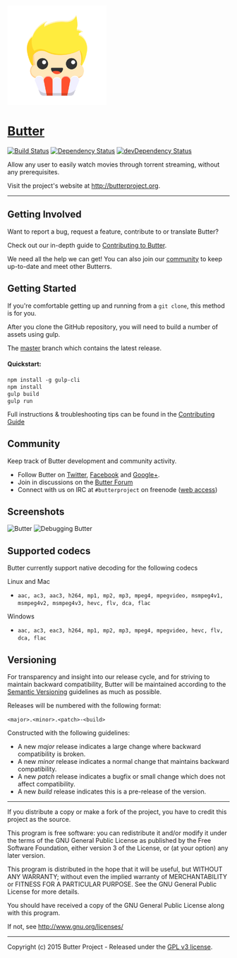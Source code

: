 
<img width=225 src="https://github.com/butterproject/artworks/blob/master/Butter/Official/butter-mascot/butter-mascot.png?raw=true">

# [Butter](https://github.com/butterproject/butter-desktop)

[![Build Status](https://travis-ci.org/butterproject/butter-desktop.svg?branch=master)](https://travis-ci.org/butterproject/butter-desktop)
[![Dependency Status](https://david-dm.org/butterproject/butter-desktop.svg)](https://david-dm.org/butterproject/butter-desktop)
[![devDependency Status](https://david-dm.org/butterproject/butter-desktop/dev-status.svg)](https://david-dm.org/butterproject/butter-desktop#info=devDependencies)

Allow any user to easily watch movies through torrent streaming, without any prerequisites.

Visit the project's website at <http://butterproject.org>.

***

## Getting Involved

Want to report a bug, request a feature, contribute to or translate Butter? 

Check out our in-depth guide to [Contributing to Butter](CONTRIBUTING.md#contributing-to-butter). 

We need all the help we can get! You can also join our [community](README.md#community) to keep up-to-date and meet other Butterrs.

## Getting Started

If you're comfortable getting up and running from a `git clone`, this method is for you.

After you clone the GitHub repository, you will need to build a number of assets using gulp.

The [master](https://github.com/butterproject/butter-desktop) branch which contains the latest release.

#### Quickstart:

    npm install -g gulp-cli
    npm install
    gulp build
    gulp run

Full instructions & troubleshooting tips can be found in the [Contributing Guide](CONTRIBUTING.md#contributing-to-butter)

<a name="community"></a>
## Community

Keep track of Butter development and community activity.

* Follow Butter on [Twitter](https://twitter.com/butterproject), [Facebook](https://www.facebook.com/ButterProjectOrg/) and [Google+](https://plus.google.com/communities/111003619134556931561).
* Join in discussions on the [Butter Forum](https://www.reddit.com/r/ButterProject)
* Connect with us on IRC at `#butterproject` on freenode ([web access](http://webchat.freenode.net/?channels=butterproject))

## Screenshots
![Butter](https://cloud.githubusercontent.com/assets/8317250/10714437/b1e1dc8c-7b32-11e5-9c25-d9fbd5b2f3bd.png)
![Debugging Butter](https://cloud.githubusercontent.com/assets/8317250/10714430/add70234-7b32-11e5-9be7-1de539d865ba.png)

## Supported codecs

Butter currently support native decoding for the following codecs

Linux and Mac

* `aac, ac3, aac3, h264, mp1, mp2, mp3, mpeg4, mpegvideo, msmpeg4v1, msmpeg4v2, msmpeg4v3, hevc, flv, dca, flac`

Windows

* `aac, ac3, eac3, h264, mp1, mp2, mp3, mpeg4, mpegvideo, hevc, flv, dca, flac`

## Versioning

For transparency and insight into our release cycle, and for striving to maintain backward compatibility, Butter will be maintained according to the [Semantic Versioning](http://semver.org/) guidelines as much as possible.

Releases will be numbered with the following format:

`<major>.<minor>.<patch>-<build>`

Constructed with the following guidelines:

* A new *major* release indicates a large change where backward compatibility is broken.
* A new *minor* release indicates a normal change that maintains backward compatibility.
* A new *patch* release indicates a bugfix or small change which does not affect compatibility.
* A new *build* release indicates this is a pre-release of the version.


***

If you distribute a copy or make a fork of the project, you have to credit this project as the source.

This program is free software: you can redistribute it and/or modify it under the terms of the GNU General Public License as published by the Free Software Foundation, either version 3 of the License, or (at your option) any later version.

This program is distributed in the hope that it will be useful, but WITHOUT ANY WARRANTY; without even the implied warranty of MERCHANTABILITY or FITNESS FOR A PARTICULAR PURPOSE.  See the GNU General Public License for more details.

You should have received a copy of the GNU General Public License along with this program.

If not, see http://www.gnu.org/licenses/

***

Copyright (c) 2015 Butter Project - Released under the
[GPL v3 license](LICENSE.txt).

